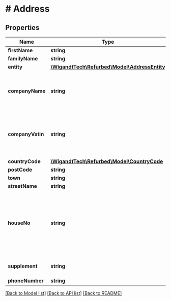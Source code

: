 # # Address

## Properties

Name | Type | Description | Notes
------------ | ------------- | ------------- | -------------
**firstName** | **string** |  | [optional]
**familyName** | **string** |  | [optional]
**entity** | [**\WigandtTech\Refurbed\Model\AddressEntity**](AddressEntity.md) |  | [optional]
**companyName** | **string** | The company name. Set for company addresses only. | [optional]
**companyVatin** | **string** | The VAT identification number. Set for company *invoice* addresses only. | [optional]
**countryCode** | [**\WigandtTech\Refurbed\Model\CountryCode**](CountryCode.md) |  | [optional]
**postCode** | **string** |  | [optional]
**town** | **string** |  | [optional]
**streetName** | **string** |  | [optional]
**houseNo** | **string** | The house number. This is optional as some countries know addresses without numbers. | [optional]
**supplement** | **string** | An optional address supplement. | [optional]
**phoneNumber** | **string** |  | [optional]

[[Back to Model list]](../../README.md#models) [[Back to API list]](../../README.md#endpoints) [[Back to README]](../../README.md)
